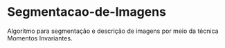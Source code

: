 # Segmentacao-de-Imagens
Algoritmo para segmentação e descrição de imagens por meio da técnica Momentos Invariantes.
